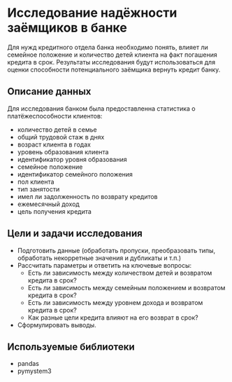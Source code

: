 # Исследование надёжности заёмщиков в банке
Для нужд кредитного отдела банка необходимо понять, влияет ли семейное положение и количество детей клиента на факт погашения кредита в срок. Результаты исследования будут использоваться для оценки способности потенциального заёмщика вернуть кредит банку.

## Описание данных
Для исследования банком была предоставленна статистика о платёжеспособности клиентов:
- количество детей в семье
- общий трудовой стаж в днях
- возраст клиента в годах
- уровень образования клиента
- идентификатор уровня образования
- семейное положение
- идентификатор семейного положения
- пол клиента
- тип занятости
- имел ли задолженность по возврату кредитов
- ежемесячный доход
- цель получения кредита

## Цели и задачи исследования
- Подготовить данные (обработать пропуски, преобразовать типы, обработать некорретные значения и дубликаты и т.п.)
- Рассчитать параметры и ответить на ключевые вопросы:
  - Есть ли зависимость между количеством детей и возвратом кредита в срок?
  - Есть ли зависимость между семейным положением и возвратом кредита в срок?
  - Есть ли зависимость между уровнем дохода и возвратом кредита в срок?
  - Как разные цели кредита влияют на его возврат в срок?
- Сформулировать выводы.

## Используемые библиотеки
- pandas
- pymystem3

